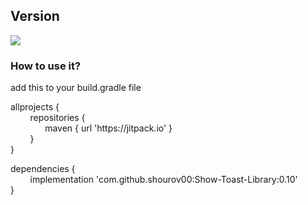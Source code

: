 <h2>Version</h2>

[![](https://jitpack.io/v/shourov00/Show-Toast-Library.svg)](https://jitpack.io/#shourov00/Show-Toast-Library)

<h3>How to use it?</h3>

<p>add this to your build.gradle file</p>
allprojects {</br>
&nbsp;&nbsp;&nbsp;&nbsp;&nbsp;&nbsp;&nbsp;&nbsp;repositories {</br>
&nbsp;&nbsp;&nbsp;&nbsp;&nbsp;&nbsp;&nbsp;&nbsp;&nbsp;&nbsp;&nbsp;&nbsp;&nbsp;&nbsp;maven { url 'https://jitpack.io' }</br>
&nbsp;&nbsp;&nbsp;&nbsp;&nbsp;&nbsp;&nbsp;&nbsp;}</br>
	}</br>

dependencies {</br>
&nbsp;&nbsp;&nbsp;&nbsp;&nbsp;&nbsp;&nbsp;&nbsp;implementation 'com.github.shourov00:Show-Toast-Library:0.10'</br>
}
